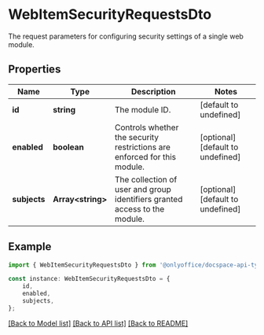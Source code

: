 # WebItemSecurityRequestsDto

The request parameters for configuring security settings of a single web module.

## Properties

Name | Type | Description | Notes
------------ | ------------- | ------------- | -------------
**id** | **string** | The module ID. | [default to undefined]
**enabled** | **boolean** | Controls whether the security restrictions are enforced for this module. | [optional] [default to undefined]
**subjects** | **Array&lt;string&gt;** | The collection of user and group identifiers granted access to the module. | [optional] [default to undefined]

## Example

```typescript
import { WebItemSecurityRequestsDto } from '@onlyoffice/docspace-api-typescript';

const instance: WebItemSecurityRequestsDto = {
    id,
    enabled,
    subjects,
};
```

[[Back to Model list]](../README.md#documentation-for-models) [[Back to API list]](../README.md#documentation-for-api-endpoints) [[Back to README]](../README.md)
